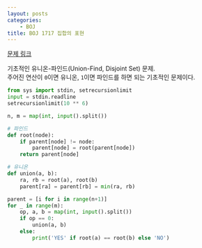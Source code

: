 ```yaml
---
layout: posts
categories:
    - BOJ
title: BOJ 1717 집합의 표현
---
```


[문제 링크](https://www.acmicpc.net/problem/1717)

기초적인 유니온-파인드(Union-Find, Disjoint Set) 문제.  
주어진 연산이 `0`이면 유니온, `1`이면 파인드를 하면 되는 기초적인 문제이다.

```python
from sys import stdin, setrecursionlimit
input = stdin.readline
setrecursionlimit(10 ** 6)

n, m = map(int, input().split())

# 파인드
def root(node):
    if parent[node] != node:
        parent[node] = root(parent[node])
    return parent[node]

# 유니온
def union(a, b):
    ra, rb = root(a), root(b)
    parent[ra] = parent[rb] = min(ra, rb)

parent = [i for i in range(n+1)]
for _ in range(m):
    op, a, b = map(int, input().split())
    if op == 0:
        union(a, b)
    else:
        print('YES' if root(a) == root(b) else 'NO')
```
